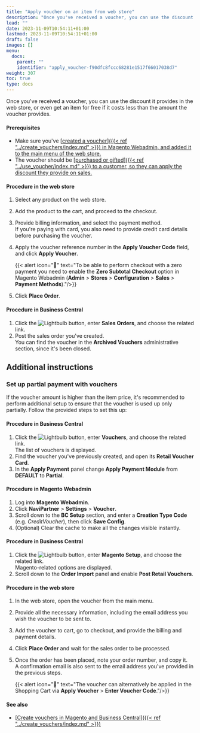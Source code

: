 ```yaml
---
title: "Apply voucher on an item from web store"
description: "Once you've received a voucher, you can use the discount it provides in the web store, or even get an item for free if it costs less than the amount the voucher provides."
lead: ""
date: 2023-11-09T10:54:11+01:00
lastmod: 2023-11-09T10:54:11+01:00
draft: false
images: []
menu:
  docs:
    parent: ""
    identifier: "apply_voucher-f90dfc8fccc68281e1517f66017038d7"
weight: 307
toc: true
type: docs
---
```

Once you've received a voucher, you can use the discount it provides in the web store, or even get an item for free if it costs less than the amount the voucher provides.

#### Prerequisites

- Make sure you've [<ins>created a voucher<ins>]({{< ref "../create_vouchers/index.md" >}}) in Magento Webadmin, and added it to the main menu of the web store.
- The voucher should be [<ins>purchased or gifted<ins>]({{< ref "../use_voucher/index.md" >}}) to a customer, so they can apply the discount they provide on sales.

#### Procedure in the web store

1. Select any product on the web store.
2. Add the product to the cart, and proceed to the checkout.
3. Provide billing information, and select the payment method.      
   If you're paying with card, you also need to provide credit card details before purchasing the voucher.
4. Apply the voucher reference number in the **Apply Voucher Code** field, and click **Apply Voucher**.

   {{< alert icon="📝" text="To be able to perform checkout with a zero payment you need to enable the <b>Zero Subtotal Checkout</b> option in Magento Webadmin (<b>Admin</b> > <b>Stores</b> > <b>Configuration</b> > <b>Sales</b> > <b>Payment Methods</b>)."/>}}

5. Click **Place Order**.

#### Procedure in Business Central

1. Click the ![Lightbulb](Lightbulb_icon.PNG) button, enter **Sales Orders**, and choose the related link.
2. Post the sales order you've created.      
   You can find the voucher in the **Archived Vouchers** administrative section, since it's been closed.

## Additional instructions

### Set up partial payment with vouchers

If the voucher amount is higher than the item price, it's recommended to perform additional setup to ensure that the voucher is used up only partially. Follow the provided steps to set this up:

#### Procedure in Business Central

1. Click the ![Lightbulb](Lightbulb_icon.PNG) button, enter **Vouchers**, and choose the related link.     
   The list of vouchers is displayed.
2. Find the voucher you've previously created, and open its **Retail Voucher Card**.
3. In the **Apply Payment** panel change **Apply Payment Module** from **DEFAULT** to **Partial**.

#### Procedure in Magento Webadmin

1. Log into **Magento Webadmin**.
2. Click **NaviPartner** > **Settings** > **Voucher**.
3. Scroll down to the **BC Setup** section, and enter a **Creation Type Code** (e.g. *CreditVoucher*), then click **Save Config**.
4. (Optional) Clear the cache to make all the changes visible instantly.

#### Procedure in Business Central

1. Click the ![Lightbulb](Lightbulb_icon.PNG) button, enter **Magento Setup**, and choose the related link.      
   Magento-related options are displayed.
2. Scroll down to the **Order Import** panel and enable **Post Retail Vouchers**.

#### Procedure in the web store

1. In the web store, open the voucher from the main menu.
2. Provide all the necessary information, including the email address you wish the voucher to be sent to.
3. Add the voucher to cart, go to checkout, and provide the billing and payment details.
4. Click **Place Order** and wait for the sales order to be processed.
5. Once the order has been placed, note your order number, and copy it.       
   A confirmation email is also sent to the email address you've provided in the previous steps.

      {{< alert icon="📝" text="The voucher can alternatively be applied in the Shopping Cart via <b>Apply Voucher</b> > <b>Enter Voucher Code</b>."/>}}

#### See also

- [<ins>Create vouchers in Magento and Business Central<ins>]({{< ref "../create_vouchers/index.md" >}})
